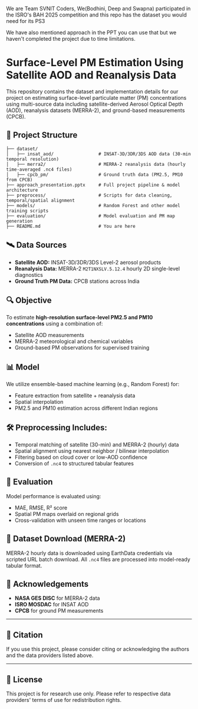 We are Team SVNIT Coders, We(Bodhini, Deep and Swapna) participated in the ISRO's BAH 2025 competition and this repo has the dataset you would need for its PS3

We have also mentioned approach in the PPT you can use that but we haven't completed the project due to time limitations.

# Surface-Level PM Estimation Using Satellite AOD and Reanalysis Data

This repository contains the dataset and implementation details for our project on estimating surface-level particulate matter (PM) concentrations using multi-source data including satellite-derived Aerosol Optical Depth (AOD), reanalysis datasets (MERRA-2), and ground-based measurements (CPCB).

## 📂 Project Structure

```
├── dataset/
│   ├── insat_aod/                 # INSAT-3D/3DR/3DS AOD data (30-min temporal resolution)
│   ├── merra2/                    # MERRA-2 reanalysis data (hourly time-averaged .nc4 files)
│   ├── cpcb_pm/                   # Ground truth data (PM2.5, PM10 from CPCB)
├── approach_presentation.pptx     # Full project pipeline & model architecture
├── preprocess/                    # Scripts for data cleaning, temporal/spatial alignment
├── models/                        # Random Forest and other model training scripts
├── evaluation/                    # Model evaluation and PM map generation
├── README.md                      # You are here
```

## 🛰️ Data Sources

- **Satellite AOD:** INSAT-3D/3DR/3DS Level-2 aerosol products
- **Reanalysis Data:** MERRA-2 `M2T1NXSLV.5.12.4` hourly 2D single-level diagnostics
- **Ground Truth PM Data:** CPCB stations across India

## 🔍 Objective

To estimate **high-resolution surface-level PM2.5 and PM10 concentrations** using a combination of:
- Satellite AOD measurements
- MERRA-2 meteorological and chemical variables
- Ground-based PM observations for supervised training

## 📊 Model

We utilize ensemble-based machine learning (e.g., Random Forest) for:
- Feature extraction from satellite + reanalysis data
- Spatial interpolation
- PM2.5 and PM10 estimation across different Indian regions

## 🛠️ Preprocessing Includes:
- Temporal matching of satellite (30-min) and MERRA-2 (hourly) data
- Spatial alignment using nearest neighbor / bilinear interpolation
- Filtering based on cloud cover or low-AOD confidence
- Conversion of `.nc4` to structured tabular features

## 🧪 Evaluation

Model performance is evaluated using:
- MAE, RMSE, R² score
- Spatial PM maps overlaid on regional grids
- Cross-validation with unseen time ranges or locations

## 📁 Dataset Download (MERRA-2)

MERRA-2 hourly data is downloaded using EarthData credentials via scripted URL batch download. All `.nc4` files are processed into model-ready tabular format.

## 🧾 Acknowledgements

- **NASA GES DISC** for MERRA-2 data
- **ISRO MOSDAC** for INSAT AOD
- **CPCB** for ground PM measurements

---

## 📢 Citation

If you use this project, please consider citing or acknowledging the authors and the data providers listed above.

---

## 📎 License

This project is for research use only. Please refer to respective data providers' terms of use for redistribution rights.
